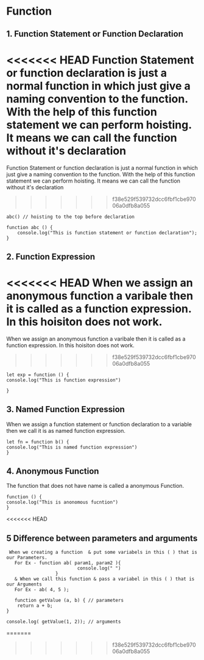 # Function

## 1. Function Statement or Function Declaration
<<<<<<< HEAD
    Function Statement or function declaration is just a normal function in which just give a naming convention to the function. With the help of this function statement we can perform hoisting. It means we can call the function without it's declaration
=======
Function Statement or function declaration is just a normal function in which just give a naming convention to the function. With the help of this function statement we can perform hoisting. It means we can call the function without it's declaration
>>>>>>> f38e529f539732dcc6fbf1cbe97006a0dfb8a055


    abc() // hoisting to the top before declaration

    function abc () {
        console.log("This is function statement or function declaration");
    }

## 2. Function Expression
<<<<<<< HEAD
    When we assign an anonymous function a varibale then it is called as a function expression.
    In this hoisiton does not work.
=======
When we assign an anonymous function a varibale then it is called as a function expression.
In this hoisiton does not work.
>>>>>>> f38e529f539732dcc6fbf1cbe97006a0dfb8a055

    let exp = function () {
    console.log("This is function expression")

    }

## 3. Named Function Expression
When we assign a function statement or function declaration to a variable then we call it is as named function expression.

    let fn = function b() {
    console.log("This is named function expression")
    }

## 4. Anonymous Function
The function that does not have name is called a anonymous Function.
    
    function () {
    console.log("This is anonomous fucntion")
    }

<<<<<<< HEAD
## 5 Difference between parameters and arguments
     When we creating a function  & put some variabels in this ( ) that is our Parameters.
       For Ex - function ab( param1, param2 ){
                              console.log(" ")
                      }
       & When we call this function & pass a variabel in this ( ) that is our Arguments
       For Ex - ab( 4, 5 );

       function getValue (a, b) { // parameters
        return a + b;
    }

    console.log( getValue(1, 2)); // arguments
=======

>>>>>>> f38e529f539732dcc6fbf1cbe97006a0dfb8a055

